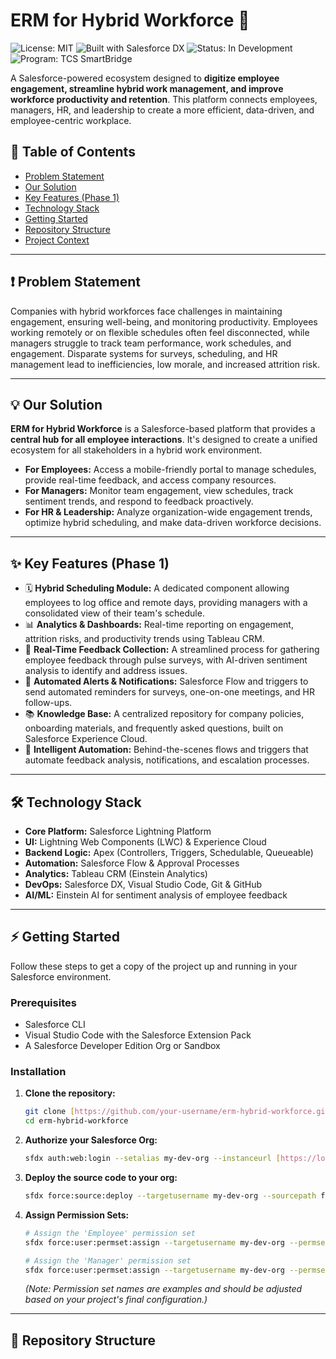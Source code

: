 # ERM for Hybrid Workforce 💼

![License: MIT](https://img.shields.io/badge/License-MIT-blue)
![Built with Salesforce DX](https://img.io/badge/Built%20with-Salesforce%20DX-orange)
![Status: In Development](https://img.shields.io/badge/Status-In%20Development-brightgreen)
![Program: TCS SmartBridge](https://img.shields.io/badge/Program-TCS%20SmartBridge-purple)

A Salesforce-powered ecosystem designed to **digitize employee engagement, streamline hybrid work management, and improve workforce productivity and retention**. This platform connects employees, managers, HR, and leadership to create a more efficient, data-driven, and employee-centric workplace.

## 📑 Table of Contents
- [Problem Statement](#-problem-statement)
- [Our Solution](#-our-solution)
- [Key Features (Phase 1)](#-key-features-phase-1)
- [Technology Stack](#-technology-stack)
- [Getting Started](#-getting-started)
- [Repository Structure](#-repository-structure)
- [Project Context](#-project-context)

---

## ❗ Problem Statement

Companies with hybrid workforces face challenges in maintaining engagement, ensuring well-being, and monitoring productivity. Employees working remotely or on flexible schedules often feel disconnected, while managers struggle to track team performance, work schedules, and engagement. Disparate systems for surveys, scheduling, and HR management lead to inefficiencies, low morale, and increased attrition risk.

---

## 💡 Our Solution

**ERM for Hybrid Workforce** is a Salesforce-based platform that provides a **central hub for all employee interactions**. It's designed to create a unified ecosystem for all stakeholders in a hybrid work environment.

- **For Employees:** Access a mobile-friendly portal to manage schedules, provide real-time feedback, and access company resources.
- **For Managers:** Monitor team engagement, view schedules, track sentiment trends, and respond to feedback proactively.
- **For HR & Leadership:** Analyze organization-wide engagement trends, optimize hybrid scheduling, and make data-driven workforce decisions.

---

## ✨ Key Features (Phase 1)

- 🗓 **Hybrid Scheduling Module:** A dedicated component allowing employees to log office and remote days, providing managers with a consolidated view of their team's schedule.
- 📊 **Analytics & Dashboards:** Real-time reporting on engagement, attrition risks, and productivity trends using Tableau CRM.
- 📝 **Real-Time Feedback Collection:** A streamlined process for gathering employee feedback through pulse surveys, with AI-driven sentiment analysis to identify and address issues.
- 🔔 **Automated Alerts & Notifications:** Salesforce Flow and triggers to send automated reminders for surveys, one-on-one meetings, and HR follow-ups.
- 📚 **Knowledge Base:** A centralized repository for company policies, onboarding materials, and frequently asked questions, built on Salesforce Experience Cloud.
- 🤖 **Intelligent Automation:** Behind-the-scenes flows and triggers that automate feedback analysis, notifications, and escalation processes.

---

## 🛠 Technology Stack

- **Core Platform:** Salesforce Lightning Platform
- **UI:** Lightning Web Components (LWC) & Experience Cloud
- **Backend Logic:** Apex (Controllers, Triggers, Schedulable, Queueable)
- **Automation:** Salesforce Flow & Approval Processes
- **Analytics:** Tableau CRM (Einstein Analytics)
- **DevOps:** Salesforce DX, Visual Studio Code, Git & GitHub
- **AI/ML:** Einstein AI for sentiment analysis of employee feedback

---

## ⚡ Getting Started

Follow these steps to get a copy of the project up and running in your Salesforce environment.

### Prerequisites

- Salesforce CLI
- Visual Studio Code with the Salesforce Extension Pack
- A Salesforce Developer Edition Org or Sandbox

### Installation

1.  **Clone the repository:**
    ```bash
    git clone [https://github.com/your-username/erm-hybrid-workforce.git](https://github.com/your-username/erm-hybrid-workforce.git)
    cd erm-hybrid-workforce
    ```
2.  **Authorize your Salesforce Org:**
    ```bash
    sfdx auth:web:login --setalias my-dev-org --instanceurl [https://login.salesforce.com](https://login.salesforce.com)
    ```
3.  **Deploy the source code to your org:**
    ```bash
    sfdx force:source:deploy --targetusername my-dev-org --sourcepath force-app
    ```
4.  **Assign Permission Sets:**
    ```bash
    # Assign the 'Employee' permission set
    sfdx force:user:permset:assign --targetusername my-dev-org --permsetname Employee
    
    # Assign the 'Manager' permission set
    sfdx force:user:permset:assign --targetusername my-dev-org --permsetname Manager
    ```
    *(Note: Permission set names are examples and should be adjusted based on your project's final configuration.)*

---

## 📂 Repository Structure

